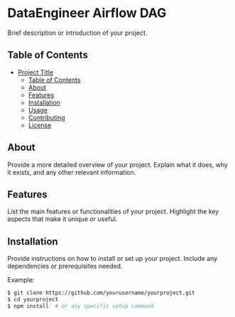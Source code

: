 # DataEngineer Airflow DAG

Brief description or introduction of your project.

## Table of Contents

- [Project Title](#project-title)
  - [Table of Contents](#table-of-contents)
  - [About](#about)
  - [Features](#features)
  - [Installation](#installation)
  - [Usage](#usage)
  - [Contributing](#contributing)
  - [License](#license)

## About

Provide a more detailed overview of your project. Explain what it does, why it exists, and any other relevant information.

## Features

List the main features or functionalities of your project. Highlight the key aspects that make it unique or useful.

## Installation

Provide instructions on how to install or set up your project. Include any dependencies or prerequisites needed.

Example:

```bash
$ git clone https://github.com/yourusername/yourproject.git
$ cd yourproject
$ npm install  # or any specific setup command